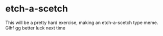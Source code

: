 # etch-a-scetch
This will be a pretty hard exercise, making an etch-a-scetch type meme.
Glhf
gg better luck next time